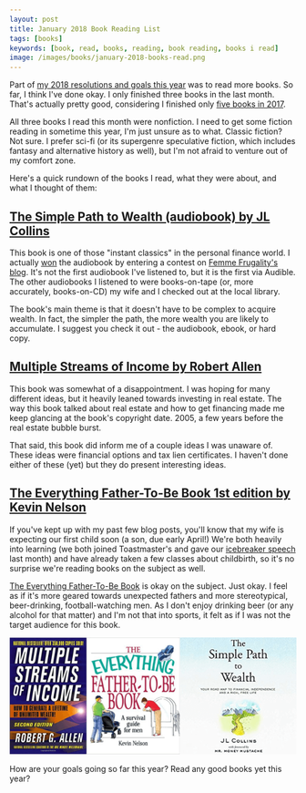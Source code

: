 ```yaml
---
layout: post
title: January 2018 Book Reading List
tags: [books]
keywords: [book, read, books, reading, book reading, books i read]
image: /images/books/january-2018-books-read.png
---
```


Part of [my 2018 resolutions and goals this year](https://hendrixjoseph.github.io/2018-new-years-resolutions-goals/) was to read more books. So far, I think I've done okay. I only finished three books in the last month. That's actually pretty good, considering I finished only [five books in 2017](https://hendrixjoseph.github.io/the-5-books-i-read-in-2017/).

All three books I read this month were nonfiction. I need to get some fiction reading in sometime this year, I'm just unsure as to what. Classic fiction? Not sure. I prefer sci-fi (or its supergenre speculative fiction, which includes fantasy and alternative history as well), but I'm not afraid to venture out of my comfort zone.

Here's a quick rundown of the books I read, what they were about, and what I thought of them:

## [The Simple Path to Wealth (audiobook) by JL Collins](https://www.amazon.com/Simple-Path-Wealth-Financial-Independence/dp/B0725RFDPY/?tag=hendrixjoseph-20)

This book is one of those "instant classics" in the personal finance world. I actually [won](https://twitter.com/femmefrugality/status/943295450429509632) the audiobook by entering a contest on [Femme Frugality's blog](https://femmefrugality.com/). It's not the first audiobook I've listened to, but it is the first via Audible. The other audiobooks I listened to were books-on-tape (or, more accurately, books-on-CD) my wife and I checked out at the local library.

The book's main theme is that it doesn't have to be complex to acquire wealth. In fact, the simpler the path, the more wealth you are likely to accumulate. I suggest you check it out - the audiobook, ebook, or hard copy.

## [Multiple Streams of Income by Robert Allen](https://www.amazon.com/Multiple-Streams-Income-Generate-Unlimited/dp/0471714550/?tag=hendrixjoseph-20)

This book was somewhat of a disappointment. I was hoping for many different ideas, but it heavily leaned towards investing in real estate. The way this book talked about real estate and how to get financing made me keep glancing at the book's copyright date. 2005, a few years before the real estate bubble burst.

That said, this book did inform me of a couple ideas I was unaware of. These ideas were financial options and tax lien certificates. I haven't done either of these (yet) but they do present interesting ideas.

## [The Everything Father-To-Be Book 1st edition by Kevin Nelson](https://www.amazon.com/Everything-Father-Be-Book-Survival/dp/1580629741/?tag=hendrixjoseph-20)

If you've kept up with my past few blog posts, you'll know that my wife is expecting our first child soon (a son, due early April!) We're both heavily into learning (we both joined Toastmaster's and gave our [icebreaker speech](https://hendrixjoseph.github.io/toastmasters-icebreaker-speech-the-story-of-joe/) last month) and have already taken a few classes about childbirth, so it's no surprise we're reading books on the subject as well.

[The Everything Father-To-Be Book](https://www.amazon.com/Everything-Father-Be-Book-Survival/dp/1580629741/?tag=hendrixjoseph-20) is okay on the subject. Just okay. I feel as if it's more geared towards unexpected fathers and more stereotypical, beer-drinking, football-watching men. As I don't enjoy drinking beer (or any alcohol for that matter) and I'm not that into sports, it felt as if I was not the target audience for this book.

![January 2018 Book Covers](/images/books/january-2018-books-read.png)

How are your goals going so far this year? Read any good books yet this year?
